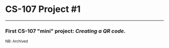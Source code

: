 # CS-107 Project #1

---


### First CS-107 "mini" project: _Creating a QR code._

<small> NB: Archived </small>
